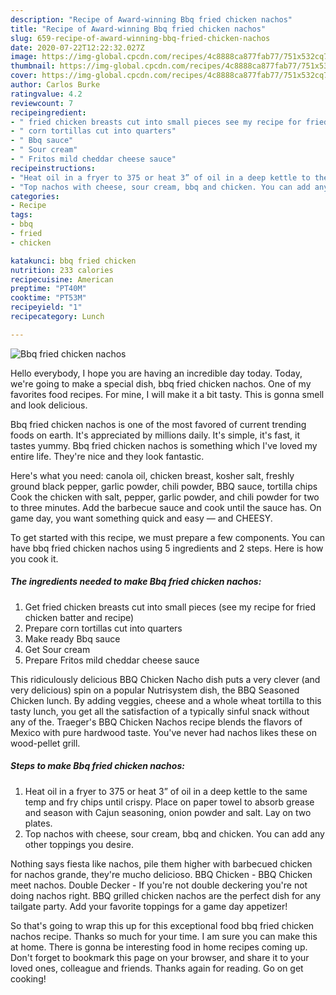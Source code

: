 ```yaml
---
description: "Recipe of Award-winning Bbq fried chicken nachos"
title: "Recipe of Award-winning Bbq fried chicken nachos"
slug: 659-recipe-of-award-winning-bbq-fried-chicken-nachos
date: 2020-07-22T12:22:32.027Z
image: https://img-global.cpcdn.com/recipes/4c8888ca877fab77/751x532cq70/bbq-fried-chicken-nachos-recipe-main-photo.jpg
thumbnail: https://img-global.cpcdn.com/recipes/4c8888ca877fab77/751x532cq70/bbq-fried-chicken-nachos-recipe-main-photo.jpg
cover: https://img-global.cpcdn.com/recipes/4c8888ca877fab77/751x532cq70/bbq-fried-chicken-nachos-recipe-main-photo.jpg
author: Carlos Burke
ratingvalue: 4.2
reviewcount: 7
recipeingredient:
- " fried chicken breasts cut into small pieces see my recipe for fried chicken batter and recipe"
- " corn tortillas cut into quarters"
- " Bbq sauce"
- " Sour cream"
- " Fritos mild cheddar cheese sauce"
recipeinstructions:
- "Heat oil in a fryer to 375 or heat 3” of oil in a deep kettle to the same temp and fry chips until crispy. Place on paper towel to absorb grease and season with Cajun seasoning, onion powder and salt. Lay on two plates."
- "Top nachos with cheese, sour cream, bbq and chicken. You can add any other toppings you desire."
categories:
- Recipe
tags:
- bbq
- fried
- chicken

katakunci: bbq fried chicken 
nutrition: 233 calories
recipecuisine: American
preptime: "PT40M"
cooktime: "PT53M"
recipeyield: "1"
recipecategory: Lunch

---
```



![Bbq fried chicken nachos](https://img-global.cpcdn.com/recipes/4c8888ca877fab77/751x532cq70/bbq-fried-chicken-nachos-recipe-main-photo.jpg)

Hello everybody, I hope you are having an incredible day today. Today, we're going to make a special dish, bbq fried chicken nachos. One of my favorites food recipes. For mine, I will make it a bit tasty. This is gonna smell and look delicious.

Bbq fried chicken nachos is one of the most favored of current trending foods on earth. It's appreciated by millions daily. It's simple, it's fast, it tastes yummy. Bbq fried chicken nachos is something which I've loved my entire life. They're nice and they look fantastic.

Here&#39;s what you need: canola oil, chicken breast, kosher salt, freshly ground black pepper, garlic powder, chili powder, BBQ sauce, tortilla chips Cook the chicken with salt, pepper, garlic powder, and chili powder for two to three minutes. Add the barbecue sauce and cook until the sauce has. On game day, you want something quick and easy — and CHEESY.


To get started with this recipe, we must prepare a few components. You can have bbq fried chicken nachos using 5 ingredients and 2 steps. Here is how you cook it.

<!--inarticleads1-->

##### The ingredients needed to make Bbq fried chicken nachos:

1. Get  fried chicken breasts cut into small pieces (see my recipe for fried chicken batter and recipe)
1. Prepare  corn tortillas cut into quarters
1. Make ready  Bbq sauce
1. Get  Sour cream
1. Prepare  Fritos mild cheddar cheese sauce


This ridiculously delicious BBQ Chicken Nacho dish puts a very clever (and very delicious) spin on a popular Nutrisystem dish, the BBQ Seasoned Chicken lunch. By adding veggies, cheese and a whole wheat tortilla to this tasty lunch, you get all the satisfaction of a typically sinful snack without any of the. Traeger&#39;s BBQ Chicken Nachos recipe blends the flavors of Mexico with pure hardwood taste. You&#39;ve never had nachos likes these on wood-pellet grill. 

<!--inarticleads2-->

##### Steps to make Bbq fried chicken nachos:

1. Heat oil in a fryer to 375 or heat 3” of oil in a deep kettle to the same temp and fry chips until crispy. Place on paper towel to absorb grease and season with Cajun seasoning, onion powder and salt. Lay on two plates.
1. Top nachos with cheese, sour cream, bbq and chicken. You can add any other toppings you desire.


Nothing says fiesta like nachos, pile them higher with barbecued chicken for nachos grande, they&#39;re mucho delicioso. BBQ Chicken - BBQ Chicken meet nachos. Double Decker - If you&#39;re not double deckering you&#39;re not doing nachos right. BBQ grilled chicken nachos are the perfect dish for any tailgate party. Add your favorite toppings for a game day appetizer! 

So that's going to wrap this up for this exceptional food bbq fried chicken nachos recipe. Thanks so much for your time. I am sure you can make this at home. There is gonna be interesting food in home recipes coming up. Don't forget to bookmark this page on your browser, and share it to your loved ones, colleague and friends. Thanks again for reading. Go on get cooking!
